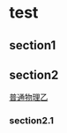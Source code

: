 
# test
## section1
## section2
[普通物理乙](http://www.iqiyi.com/w_19rt36ajcp.html)
### section2.1








